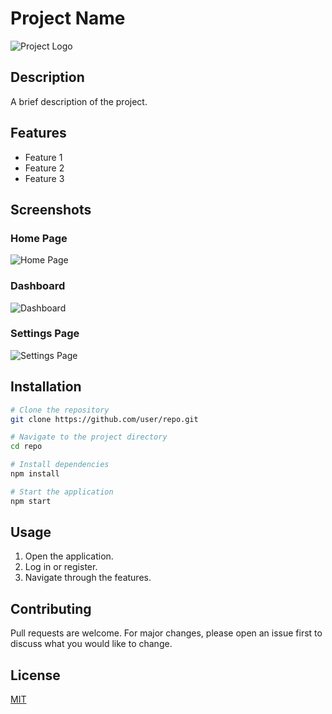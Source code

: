 # Project Name

![Project Logo](https://via.placeholder.com/150)

## Description
A brief description of the project.

## Features
- Feature 1
- Feature 2
- Feature 3

## Screenshots

### Home Page
![Home Page](https://via.placeholder.com/600x300)

### Dashboard
![Dashboard](https://via.placeholder.com/600x300)

### Settings Page
![Settings Page](https://via.placeholder.com/600x300)

## Installation
```sh
# Clone the repository
git clone https://github.com/user/repo.git

# Navigate to the project directory
cd repo

# Install dependencies
npm install

# Start the application
npm start
```

## Usage
1. Open the application.
2. Log in or register.
3. Navigate through the features.

## Contributing
Pull requests are welcome. For major changes, please open an issue first to discuss what you would like to change.

## License
[MIT](https://opensource.org/licenses/MIT)
